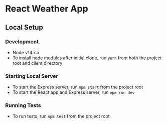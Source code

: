# React Weather App

## Local Setup  

### Development
* Node v14.x.x
* To install node modules after initial clone, run `yarn` from both the project root and client directory

### Starting Local Server
* To start the Express server, run `npm start` from the project root
* To start the React app and Express server, run `npm run dev`

### Running Tests
* To run tests, run `npm test` from the project root

